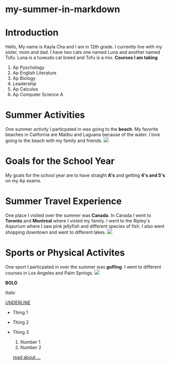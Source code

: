 # my-summer-in-markdown

# Introduction
Hello, My name is Kayla Cha and I am in 12th grade. I currently live with my sister, mom and dad. I have two cats one named Luna and another named Tofu. Luna is a tuxeudo cat breed and Tofu is a mix. 
**Courses I am taking** 
1. Ap Pyschology
2. Ap English Literature
3. Ap Biology
4. Leadership
5. Ap Calculus
6. Ap Computer Science A

# Summer Activities
One summer activity I particpated in was going to the **beach**. My favorite beaches in California are Malibu and Laguana because of the water. I love going to the beach with my family and friends. 
![](https://wallpapercave.com/wp/wp4574973.jpg)

# Goals for the School Year
My goals for the school year are to have straight **A's** and getting **4's and 5's** on my Ap exams. 

# Summer Travel Experience
One place I visited over the summer was **Canada**. In Canada I went to **Toronto** and **Montreal** where I visted my family. I went to the Ripley's Aqaurium where I saw pink jellyfish and different species of fish. I also went shopping downtown and went to different lakes.
![](https://live.staticflickr.com/65535/48847334376_fa37447195_b.jpg)

# Sports or Physical Activites
One sport I particpated in over the summer was **golfing**. I went to different courses in Los Angeles and Palm Springs.
![](https://th.bing.com/th/id/R.fed0670b049c1315fea290405230c5e7?rik=q0oIQJ79vMVO6Q&pid=ImgRaw&r=0)

**BOLD**

*Italic*

<u>UNDERLINE</u>

- Thing 1
- Thing 2
- Thing 3

  1. Number 1
  2. Number 2
 
  [read about ...](https://www.wikipedia.org/)

  ![]()
